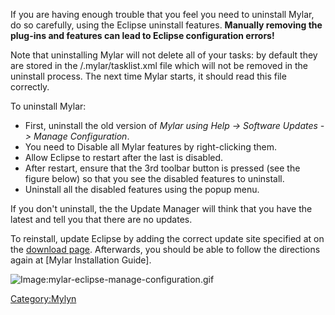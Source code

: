 If you are having enough trouble that you feel you need to uninstall
Mylar, do so carefully, using the Eclipse uninstall features.
<b>Manually removing the plug-ins and features can lead to Eclipse
configuration errors\!</b>

Note that uninstalling Mylar will not delete all of your tasks: by
default they are stored in the <workspace>/.mylar/tasklist.xml file
which will not be removed in the uninstall process. The next time Mylar
starts, it should read this file correctly.

To uninstall Mylar:

  - First, uninstall the old version of *Mylar using Help -\> Software
    Updates -\> Manage Configuration*.
  - You need to Disable all Mylar features by right-clicking them.
  - Allow Eclipse to restart after the last is disabled.
  - After restart, ensure that the 3rd toolbar button is pressed (see
    the figure below) so that you see the disabled features to
    uninstall.
  - Uninstall all the disabled features using the popup menu.

If you don't uninstall, the the Update Manager will think that you have
the latest and tell you that there are no updates.

To reinstall, update Eclipse by adding the correct update site specified
at on the [download page](http://eclipse.org/mylar/dl.php). Afterwards,
you should be able to follow the directions again at \[Mylar
Installation Guide\].

![Image:mylar-eclipse-manage-configuration.gif](mylar-eclipse-manage-configuration.gif
"Image:mylar-eclipse-manage-configuration.gif")

[Category:Mylyn](Category:Mylyn "wikilink")